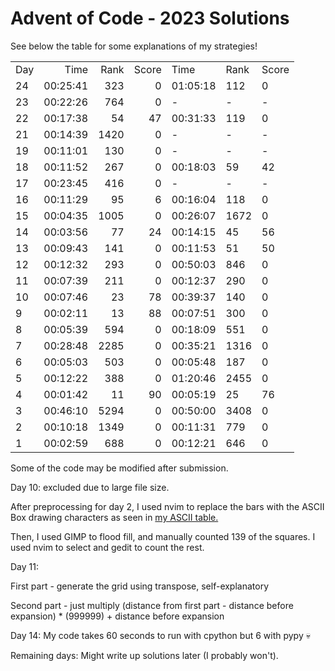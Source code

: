 # Advent of Code - 2023 Solutions
See below the table for some explanations of my strategies!

|   |         |      |     |          |     ||
----|--------:|-----:|----:|----------|-----|-------
Day |     Time| Rank |Score|      Time| Rank| Score
 24 | 00:25:41|  323 |    0|  01:05:18|  112|     0
 23 | 00:22:26|  764 |    0|         -|    -|     -
 22 | 00:17:38|   54 |   47|  00:31:33|  119|     0
 21 | 00:14:39| 1420 |    0|         -|    -|     -
 19 | 00:11:01|  130 |    0|         -|    -|     -
 18 | 00:11:52|  267 |    0|  00:18:03|   59|    42
 17 | 00:23:45|  416 |    0|         -|    -|     -
 16 | 00:11:29|   95 |    6|  00:16:04|  118|     0
 15 | 00:04:35| 1005 |    0|  00:26:07| 1672|     0
 14 | 00:03:56|   77 |   24|  00:14:15|   45|    56
 13 | 00:09:43|  141 |    0|  00:11:53|   51|    50
 12 | 00:12:32|  293 |    0|  00:50:03|  846|     0
 11 | 00:07:39|  211 |    0|  00:12:37|  290|     0
 10 | 00:07:46|   23 |   78|  00:39:37|  140|     0
  9 | 00:02:11|   13 |   88|  00:07:51|  300|     0
  8 | 00:05:39|  594 |    0|  00:18:09|  551|     0
  7 | 00:28:48| 2285 |    0|  00:35:21| 1316|     0
  6 | 00:05:03|  503 |    0|  00:05:48|  187|     0
  5 | 00:12:22|  388 |    0|  01:20:46| 2455|     0
  4 | 00:01:42|   11 |   90|  00:05:19|   25|    76
  3 | 00:46:10| 5294 |    0|  00:50:00| 3408|     0
  2 | 00:10:18| 1349 |    0|  00:11:31|  779|     0
  1 | 00:02:59|  688 |    0|  00:12:21|  646|     0

Some of the code may be modified after submission.

Day 10: excluded due to large file size.

After preprocessing for day 2, I used nvim to replace the bars with the ASCII Box drawing characters as seen in [my ASCII table.](https://gist.github.com/01-1/ba989a502bed38c3cfe48832967b358b)

Then, I used GIMP to flood fill, and manually counted 139 of the squares. I used nvim to select and gedit to count the rest.

Day 11:

First part - generate the grid using transpose, self-explanatory

Second part - just multiply (distance from first part - distance before expansion) * (999999) + distance before expansion

Day 14: My code takes 60 seconds to run with cpython but 6 with pypy :skull:

Remaining days: Might write up solutions later (I probably won't).
